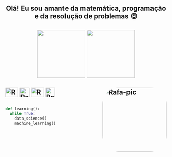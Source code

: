 <h2 align='center'>Olá! Eu sou amante da matemática, programação e da resolução de problemas 😍<h2>
<div align="center">
  <img height="150em" src="https://github-readme-stats.vercel.app/api?username=renankalfa&show_icons=true&theme=gruvbox&include_all_commits=true&count_private=true"/>
  <img height="150em" src="https://github-readme-streak-stats.herokuapp.com/?user=renankalfa&theme=gruvbox"/>
</div>
<div style="display: inline_block"><br>
  <img align="center" alt="Rafa-Js" height="30" width="40" src="https://cdn.jsdelivr.net/gh/devicons/devicon/icons/python/python-original.svg">
  <img align="center" alt="Rafa-Ts" height="30" width="30" src="https://upload.wikimedia.org/wikipedia/commons/thumb/1/1d/PyCharm_Icon.svg/1024px-PyCharm_Icon.svg.png">
  <img align="center" alt="Rafa-Ts" height="30" width="40" src="https://cdn.jsdelivr.net/gh/devicons/devicon/icons/photoshop/photoshop-line.svg">
  <img align="center" alt="Rafa-Ts" height="30" width="30" src="https://upload.wikimedia.org/wikipedia/commons/thumb/3/39/Vegas_Pro_15.0.png/480px-Vegas_Pro_15.0.png">
  <img align="right" alt="Rafa-pic" height="200" style="border-radius:50px;" src="https://cdn.discordapp.com/attachments/908418764918370334/928514529925685288/Cwgf.gif">
</div>
  
 ##

```python
def learning():
  while True:
    data_science()
    machine_learning()
```

